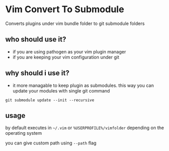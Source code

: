 # Vim Convert To Submodule


Converts plugins under vim bundle folder to git submodule folders


## who should use it?

- if you are using pathogen as your vim plugin manager
- if you are keeping your vim configuration under git

## why should i use it?

- it more managable to keep plugin as submodules. this way you can update your modules with single git command
```git
git submodule update --init --recursive
```

## usage

by default executes in `~/.vim` or `%USERPROFILE%/vimfolder` depending on the operating system

you can give custom path using `--path` flag
